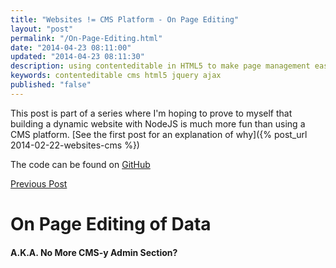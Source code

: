 ```yaml
--- 
title: "Websites != CMS Platform - On Page Editing" 
layout: "post" 
permalink: "/On-Page-Editing.html" 
date: "2014-04-23 08:11:00"
updated: "2014-04-23 08:11:30" 
description: using contenteditable in HTML5 to make page management easy
keywords: contenteditable cms html5 jquery ajax
published: "false" 
---
```


This post is part of a series where I'm hoping to prove to myself that building a dynamic website with NodeJS is much more fun than using a CMS platform. [See the first post for an explanation of why]({% post_url 2014-02-22-websites-cms %})

The code can be found on [GitHub](https://github.com/pauldambra/omniclopse)

[Previous Post](/Websites-CMS-Platform-Storing-Data2.html)

# On Page Editing of Data
#### A.K.A. No More CMS-y Admin Section?
